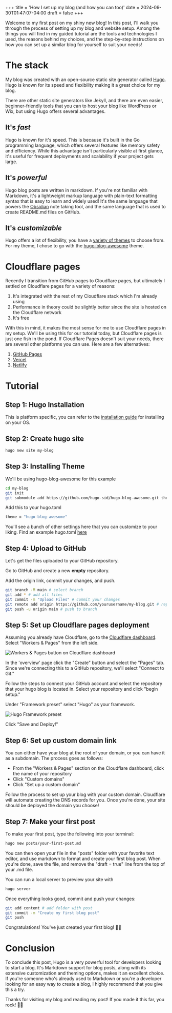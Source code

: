 +++
title = 'How I set up my blog (and how you can too)'
date = 2024-09-30T01:47:07-04:00
draft = false
+++

Welcome to my first post on my shiny new blog! In this post, I'll walk you through the process of setting up my blog and website setup. Among the things you will find in my guided tutorial are the tools and technologies I used, the reasons behind my choices, and the step-by-step instructions on how you can set up a similar blog for yourself to suit your needs!

# The stack
My blog was created with an open-source static site generator called [Hugo](https://gohugo.io). Hugo is known for its speed and flexibility making it a great choice for my blog. 

There are other static site generators like Jekyll, and there are even easier, beginner-friendly tools that you can to host your blog like WordPress or Wix, but using Hugo offers several advantages. 

## It's *fast*
Hugo is known for it's speed. This is because it's built in the Go programming language, which offers several features like memory safety and efficiency. While this advantage isn't particularly visible at first glance, it's useful for frequent deployments and scalability if your project gets large.
## It's *powerful*
Hugo blog posts are written in markdown. If you're not familiar with Markdown, it's a lightweight markup language with plain-text formatting syntax that is easy to learn and widely used! It's the same language that powers the [Obsidian](https://obsidian.md/) note taking tool, and the same language that is used to create README.md files on GitHub.
## It's *customizable*
Hugo offers a lot of flexibility, you have a [variety of themes](https://themes.gohugo.io/) to choose from. For my theme, I chose to go with the [hugo-blog-awesome](https://github.com/hugo-sid/hugo-blog-awesome) theme.

# Cloudflare pages
Recently I transition from GitHub pages to Cloudflare pages, but ultimately I settled on Cloudflare pages for a variety of reasons:

1. It's integrated with the rest of my Cloudflare stack which I'm already using
2. Performance in theory could be slightly better since the site is hosted on the Cloudflare network
3. It's free

With this in mind, it makes the most sense for me to use Cloudflare pages in my setup. We'll be using this for our tutorial today, but Cloudflare pages is just one fish in the pond. If Cloudflare Pages doesn't suit your needs, there are several other platforms you can use. Here are a few alternatives:

1. [GitHub Pages](https://pages.github.com/)
2. [Vercel](https://vercel.com/)
3. [Netlify](https://www.netlify.com/)

# Tutorial
## Step 1: Hugo Installation
This is platform specific, you can refer to the [installation guide](https://gohugo.io/getting-started/installing/) for installing on your OS.
## Step 2: Create hugo site
```bash
hugo new site my-blog
```
## Step 3: Installing Theme
We'll be using hugo-blog-awesome for this example
```bash
cd my-blog
git init
git submodule add https://github.com/hugo-sid/hugo-blog-awesome.git themes/hugo-blog-awesome
```
Add this to your hugo.toml
```bash
theme = "hugo-blog-awesome"
```
You'll see a bunch of other settings here that you can customize to your liking. Find an example hugo.toml [here](https://github.com/hugo-sid/hugo-blog-awesome/blob/main/exampleSite/hugo.toml)
## Step 4: Upload to GitHub
Let's get the files uploaded to your GitHub repository.

Go to GitHub and create a new **empty** repository.

Add the origin link, commit your changes, and push.
```bash
git branch -M main # select branch
git add * # add all files
git commit -m "Upload Files" # commit your changes
git remote add origin https://github.com/yourusername/my-blog.git # replace with your repository URL
git push -u origin main # push to branch
```

## Step 5: Set up Cloudflare pages deployment
Assuming you already have Cloudflare, go to the [Cloudflare dashboard](https://dash.cloudflare.com/). Select "Workers & Pages" from the left side.

![Workers & Pages button on Cloudflare dashboard](/image.png)

In the 'overview' page click the "Create" button and select the "Pages" tab. Since we're connecting this to a GitHub repository, we'll select "Connect to Git."

Follow the steps to connect your GitHub account and select the repository that your hugo blog is located in. Select your repository and click "begin setup."

Under "Framework preset" select "Hugo" as your framework.

![Hugo Framework preset](/image-1.png)

Click "Save and Deploy!" 

## Step 6: Set up custom domain link
You can either have your blog at the root of your domain, or you can have it as a subdomain. The process goes as follows:

- From the "Workers & Pages" section on the Cloudflare dashboard, click the name of your repository
- Click "Custom domains"
- Click "Set up a custom domain"

Follow the process to set up your blog with your custom domain. Cloudflare will automate creating the DNS records for you. Once you're done, your site should be deployed the domain you choose!

## Step 7: Make your first post
To make your first post, type the following into your terminal:
```bash
hugo new posts/your-first-post.md
```

You can then open your file in the "posts" folder with your favorite text editor, and use markdown to format and create your first blog post. When you're done, save the file, and remove the "draft = true" line from the top of your .md file.

You can run a local server to preview your site with
```bash
hugo server
```

Once everything looks good, commit and push your changes:
```bash
git add content # add folder with post
git commit -m "Create my first blog post"
git push
```

Congratulations! You've just created your first blog! 🥳🎉

# Conclusion
To conclude this post, Hugo is a very powerful tool for developers looking to start a blog. It's Markdown support for blog posts, along with its extensive customization and theming options, makes it an excellent choice. If you're someone who's already used to Markdown or you're a developer looking for an easy way to create a blog, I highly recommend that you give this a try.

Thanks for visiting my blog and reading my post! If you made it this far, you rock! 👊😁